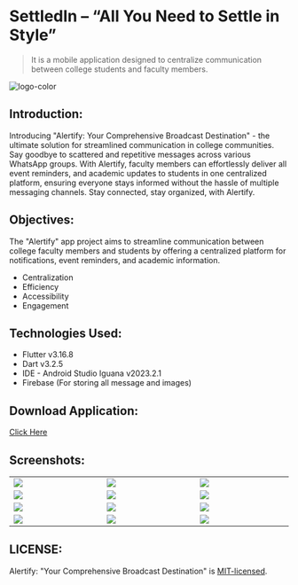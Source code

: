 # SettledIn – “All You Need to Settle in Style”

> It is a mobile application designed to centralize communication between college students and faculty members. <br />

![logo-color](https://github.com/user-attachments/assets/0a927b1b-98e1-49aa-b614-1c5b07708c4b)



## Introduction:

Introducing "Alertify: Your Comprehensive Broadcast Destination" - the ultimate solution for streamlined communication in college communities. Say goodbye to scattered and repetitive messages across various WhatsApp groups. With Alertify, faculty members can effortlessly deliver all event reminders, and academic updates to students in one centralized platform, ensuring everyone stays informed without the hassle of multiple messaging channels. Stay connected, stay organized, with Alertify.


## Objectives:

The "Alertify" app project aims to streamline communication between college faculty members and students by offering a centralized platform for notifications, event reminders, and academic information.

* Centralization
* Efficiency
* Accessibility
* Engagement


## Technologies Used:

* Flutter v3.16.8
* Dart v3.2.5
* IDE - Android Studio Iguana v2023.2.1
* Firebase (For storing all message and images)


## Download Application: 

<a href="https://acrodrive.me/0:/app-releasesss.apk" class="button pill">Click Here</a>


## Screenshots:

<table width="100%">
  <tbody>
    <tr>
      <td width="1%"><img src="https://github.com/byAtulJain/alertify/assets/147311053/427bcf23-86a1-47eb-ad73-f8bee2189f20"/></td>
      <td width="1%"><img src="https://github.com/byAtulJain/alertify/assets/147311053/42dc8f5c-4458-4120-8c0b-06f1cfb48ef8"/></td>
       <td width="1%"><img src="https://github.com/byAtulJain/alertify/assets/147311053/a8d9044d-b976-4afb-aa36-382ada69c2c3"/></td>
    </tr>
    <tr>
      <td width="1%"><img src="https://github.com/byAtulJain/alertify/assets/147311053/e32cc9d9-d5a8-4ee5-adc2-c47d87a4d7ff"/></td>
      <td width="1%"><img src="https://github.com/byAtulJain/alertify/assets/147311053/8d75eb12-bf43-4396-a09b-70fabd7f354d"/></td>
       <td width="1%"><img src="https://github.com/byAtulJain/alertify/assets/147311053/8cfd1233-9b39-457d-939a-f3bd6529485e"/></td>
    </tr>
    <tr>
      <td width="1%"><img src="https://github.com/byAtulJain/alertify/assets/147311053/71d28f08-c948-41dc-a06c-9ebfb11af664"/></td>
      <td width="1%"><img src="https://github.com/byAtulJain/alertify/assets/147311053/0ac7c10b-244b-4f35-8908-60b4e1796823"/></td>
       <td width="1%"><img src="https://github.com/byAtulJain/alertify/assets/147311053/0117ff5c-7609-4933-bddf-5c66c36c6bb5"/></td>
    </tr>
    <tr>
      <td width="1%"><img src="https://github.com/byAtulJain/alertify/assets/147311053/55f3f4d5-de4a-4f05-8516-76769b6e6d7e"/></td>
      <td width="1%"><img src="https://github.com/byAtulJain/alertify/assets/147311053/9cf68a8d-99a7-4e58-bdc3-be19065ca524"/></td>
       <td width="1%"><img src="https://github.com/byAtulJain/alertify/assets/147311053/ea0ee21a-b847-4dff-9c3d-9ce1616736f2"/></td>
    </tr>
  </tbody>
</table>

## LICENSE:
Alertify: "Your Comprehensive Broadcast Destination" is [MIT-licensed](https://github.com/byAtulJain/Alertify/blob/master/LICENSE).
